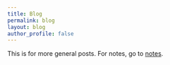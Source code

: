 ```yaml
---
title: Blog
permalink: blog
layout: blog
author_profile: false
---
```


This is for more general posts. For notes, go to [notes](/notes).
